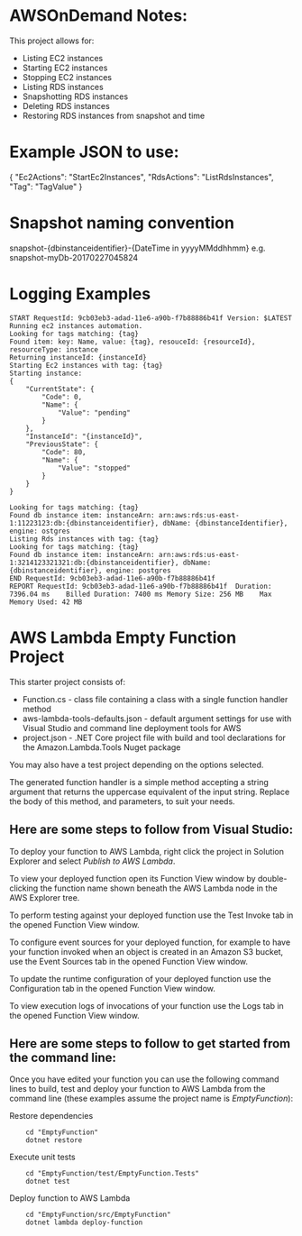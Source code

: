 # AWSOnDemand Notes:

This project allows for:
+ Listing EC2 instances
+ Starting EC2 instances
+ Stopping EC2 instances
+ Listing RDS instances 
+ Snapshotting RDS instances
+ Deleting RDS instances
+ Restoring RDS instances from snapshot and time

# Example JSON to use:
{
  "Ec2Actions": "StartEc2Instances",
  "RdsActions": "ListRdsInstances",
  "Tag": "TagValue"
}

# Snapshot naming convention
snapshot-{dbinstanceidentifier}-{DateTime in yyyyMMddhhmm}
e.g. snapshot-myDb-20170227045824

# Logging Examples
```
START RequestId: 9cb03eb3-adad-11e6-a90b-f7b88886b41f Version: $LATEST
Running ec2 instances automation.
Looking for tags matching: {tag}
Found item: key: Name, value: {tag}, resouceId: {resourceId}, resourceType: instance
Returning instanceId: {instanceId}
Starting Ec2 instances with tag: {tag}
Starting instance:
{
    "CurrentState": {
        "Code": 0,
        "Name": {
            "Value": "pending"
        }
    },
    "InstanceId": "{instanceId}",
    "PreviousState": {
        "Code": 80,
        "Name": {
            "Value": "stopped"
        }
    }
}

Looking for tags matching: {tag}
Found db instance item: instanceArn: arn:aws:rds:us-east-1:11223123:db:{dbinstanceidentifier}, dbName: {dbinstanceIdentifier}, engine: ostgres
Listing Rds instances with tag: {tag}
Looking for tags matching: {tag}
Found db instance item: instanceArn: arn:aws:rds:us-east-1:3214123321321:db:{dbinstanceidentifier}, dbName: {dbinstanceidentifier}, engine: postgres
END RequestId: 9cb03eb3-adad-11e6-a90b-f7b88886b41f
REPORT RequestId: 9cb03eb3-adad-11e6-a90b-f7b88886b41f	Duration: 7396.04 ms	Billed Duration: 7400 ms Memory Size: 256 MB	Max Memory Used: 42 MB	
```


# AWS Lambda Empty Function Project

This starter project consists of:
* Function.cs - class file containing a class with a single function handler method
* aws-lambda-tools-defaults.json - default argument settings for use with Visual Studio and command line deployment tools for AWS
* project.json - .NET Core project file with build and tool declarations for the Amazon.Lambda.Tools Nuget package

You may also have a test project depending on the options selected.

The generated function handler is a simple method accepting a string argument that returns the uppercase equivalent of the input string. Replace the body of this method, and parameters, to suit your needs. 

## Here are some steps to follow from Visual Studio:

To deploy your function to AWS Lambda, right click the project in Solution Explorer and select *Publish to AWS Lambda*.

To view your deployed function open its Function View window by double-clicking the function name shown beneath the AWS Lambda node in the AWS Explorer tree.

To perform testing against your deployed function use the Test Invoke tab in the opened Function View window.

To configure event sources for your deployed function, for example to have your function invoked when an object is created in an Amazon S3 bucket, use the Event Sources tab in the opened Function View window.

To update the runtime configuration of your deployed function use the Configuration tab in the opened Function View window.

To view execution logs of invocations of your function use the Logs tab in the opened Function View window.

## Here are some steps to follow to get started from the command line:

Once you have edited your function you can use the following command lines to build, test and deploy your function to AWS Lambda from the command line (these examples assume the project name is *EmptyFunction*):

Restore dependencies
```
    cd "EmptyFunction"
    dotnet restore
```

Execute unit tests
```
    cd "EmptyFunction/test/EmptyFunction.Tests"
    dotnet test
```

Deploy function to AWS Lambda
```
    cd "EmptyFunction/src/EmptyFunction"
    dotnet lambda deploy-function
```
